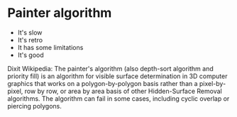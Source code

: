 # Painter algorithm
- It's slow
- It's retro
- It has some limitations
- It's good

Dixit Wikipedia:
The painter's algorithm (also depth-sort algorithm and priority fill) is an algorithm for visible surface determination in 3D computer graphics that works on a polygon-by-polygon basis rather than a pixel-by-pixel, row by row, or area by area basis of other Hidden-Surface Removal algorithms. The algorithm can fail in some cases, including cyclic overlap or piercing polygons.
